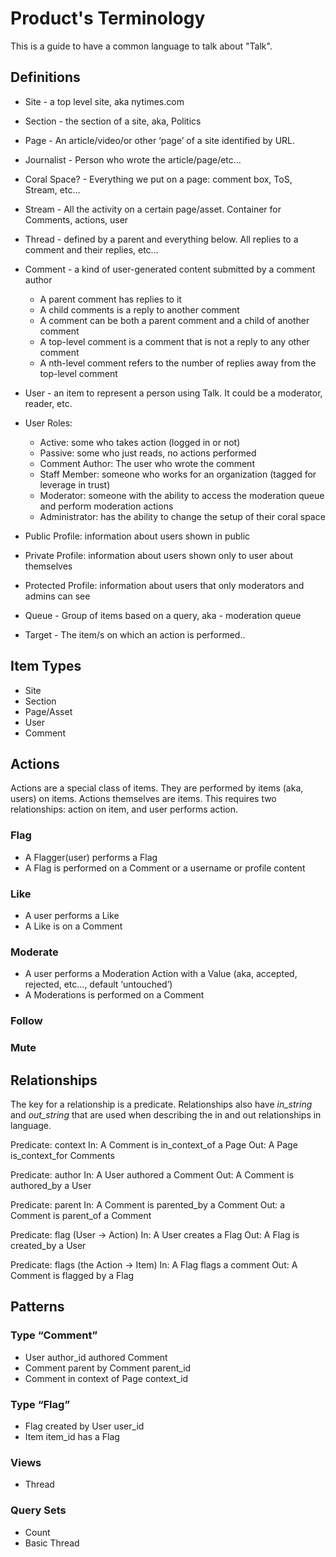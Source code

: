 # Product's Terminology

This is a guide to have a common language to talk about "Talk".

## Definitions

* Site - a top level site, aka nytimes.com
* Section - the section of a site, aka, Politics
* Page - An article/video/or other ‘page’ of a site identified by URL.
* Journalist - Person who wrote the article/page/etc...
* Coral Space? - Everything we put on a page: comment box, ToS, Stream, etc…
* Stream - All the activity on a certain page/asset. Container for Comments, actions, user
* Thread - defined by a parent and everything below. All replies to a comment and their replies, etc…
* Comment - a kind of user-generated content submitted by a comment author
  * A parent comment has replies to it
  * A child comments is a reply to another comment
  * A comment can be both a parent comment and a child of another comment
  * A top-level comment is a comment that is not a reply to any other comment
  * A nth-level comment refers to the number of replies away from the top-level comment

* User - an item to represent a person using Talk. It could be a moderator, reader, etc.
* User Roles:
  * Active: some who takes action (logged in or not)
  * Passive: some who just reads, no actions performed
  * Comment Author: The user who wrote the comment
  * Staff Member: someone who works for an organization (tagged for leverage in trust)
  * Moderator: someone with the ability to access the moderation queue and perform moderation actions
  * Administrator: has the ability to change the setup of their coral space
* Public Profile: information about users shown in public
* Private Profile: information about users shown only to user about themselves
* Protected Profile: information about users that only moderators and admins can see

* Queue - Group of items based on a query, aka - moderation queue
* Target - The item/s on which an action is performed..

## Item Types

* Site
* Section
* Page/Asset
* User
* Comment

##  Actions

Actions are a special class of items. They are performed by items (aka, users) on items. Actions themselves are items. This requires two relationships: action on item, and user performs action.

### Flag
* A Flagger(user) performs a Flag
* A Flag is performed on a Comment or a username or profile content

### Like
* A user performs a Like
* A Like is on a Comment

### Moderate
* A user performs a Moderation Action with a Value (aka, accepted, rejected, etc…, default ‘untouched’)
* A Moderations is performed on a Comment

### Follow
### Mute

## Relationships

The key for a relationship is a predicate.  Relationships also have _in_string_ and _out_string_ that are used when describing the in and out relationships in language.

Predicate: context
In: A Comment is in_context_of a Page
Out: A Page is_context_for Comments

Predicate: author
In: A User authored a Comment
Out: A Comment is authored_by a User

Predicate: parent
In: A Comment is parented_by a Comment
Out: a Comment is parent_of a Comment

Predicate: flag (User -> Action)
In: A User creates a Flag
Out: A Flag is created_by a User

Predicate: flags (the Action -> Item)
In: A Flag flags a comment
Out: A Comment is flagged by a Flag

## Patterns

### Type “Comment”
* User author_id authored Comment
* Comment parent by Comment parent_id
* Comment in context of Page context_id

### Type “Flag”
* Flag created by User user_id
* Item item_id has a Flag

### Views

* Thread

### Query Sets

* Count
* Basic Thread
